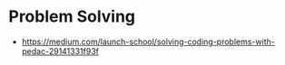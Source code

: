 # Problem Solving

* https://medium.com/launch-school/solving-coding-problems-with-pedac-29141331f93f
